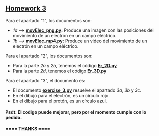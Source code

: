 ## **[Homework 3](https://github.com/Sterben22/MMF/tree/main/HomeWork_3)** 

Para el apartado "1", los documentos son:

- *1a* --> **[movElec_png.py](https://github.com/Sterben22/MMF/blob/main/HomeWork_3/movElec_png.py):** Produce una imagen con las posiciones del movimiento de un electrón en un campo eléctrico.
- *1b* --> **[movElec_mp4.py](https://github.com/Sterben22/MMF/blob/main/HomeWork_3/movElec_mp4.py):** Produce un video del movimiento de un electrón en un campo eléctrico.


Para el apartado "2", los documentos son:

- Para la parte *2a* y *2b*, tenemos el código **[Er_2D.py](https://github.com/Sterben22/MMF/blob/main/HomeWork_3/Er_2D.py)**
- Para la parte *2d*, tenemos el código **[Er_3D.py](https://github.com/Sterben22/MMF/blob/main/HomeWork_3/Er_3D.py)**


Para el apartado "3", el documento es:

- El documento **[exercise_3.py](https://github.com/Sterben22/MMF/blob/main/HomeWork_3/exercise_3.py)** resuelve el apartado *3a*, *3b* y *3c*.
- En el dibujo para el electrón, es un círculo rojo.
- En el dibujo para el protón, es un círculo azul.



#### Psdt: El codigo puede mejorar, pero por el momento cumple con lo pedido.

**==== THANKS ====**